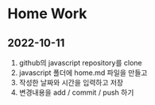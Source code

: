 # Home Work
## 2022-10-11
1. github의 javascript repository를 clone
2. javascript 폴더에 home.md 파일을 만들고
3. 작성한 날짜와 시간을 입력하고 저장
4. 변경내용을 add / commit / push 하기

